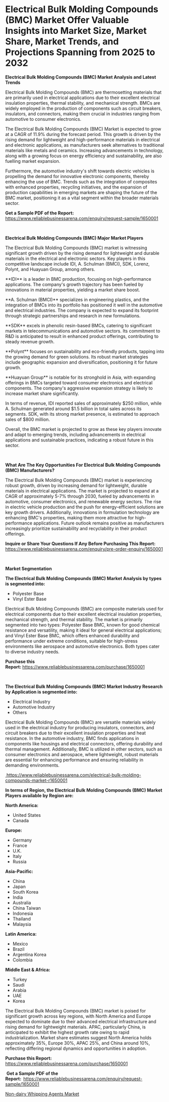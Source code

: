 <p><h1>Electrical Bulk Molding Compounds (BMC) Market Offer Valuable Insights into Market Size, Market Share, Market Trends, and Projections Spanning from 2025 to 2032</h1></p><p><strong>Electrical Bulk Molding Compounds (BMC) Market Analysis and Latest Trends</strong></p>
<p><p>Electrical Bulk Molding Compounds (BMC) are thermosetting materials that are primarily used in electrical applications due to their excellent electrical insulation properties, thermal stability, and mechanical strength. BMCs are widely employed in the production of components such as circuit breakers, insulators, and connectors, making them crucial in industries ranging from automotive to consumer electronics.</p><p>The Electrical Bulk Molding Compounds (BMC) Market is expected to grow at a CAGR of 11.9% during the forecast period. This growth is driven by the rising demand for lightweight and high-performance materials in electrical and electronic applications, as manufacturers seek alternatives to traditional materials like metals and ceramics. Increasing advancements in technology, along with a growing focus on energy efficiency and sustainability, are also fuelling market expansion. </p><p>Furthermore, the automotive industry's shift towards electric vehicles is propelling the demand for innovative electronic components, thereby enhancing the use of BMC. Trends such as the integration of composites with enhanced properties, recycling initiatives, and the expansion of production capabilities in emerging markets are shaping the future of the BMC market, positioning it as a vital segment within the broader materials sector.</p></p>
<p><strong>Get a Sample PDF of the Report:&nbsp;</strong> <a href="https://www.reliablebusinessarena.com/enquiry/request-sample/1650001?utm_campaign=2515&utm_medium=2&utm_source=Github&utm_content=ia&utm_term=24032025&utm_id=electrical-bulk-molding-compounds-bmc">https://www.reliablebusinessarena.com/enquiry/request-sample/1650001</a></p>
<p>&nbsp;</p>
<p><strong>Electrical Bulk Molding Compounds (BMC) Major Market Players</strong></p>
<p><p>The Electrical Bulk Molding Compounds (BMC) market is witnessing significant growth driven by the rising demand for lightweight and durable materials in the electrical and electronic sectors. Key players in this competitive landscape include IDI, A. Schulman (BMCI), SDK, Lorenz, Polynt, and Huayuan Group, among others.</p><p>**IDI** is a leader in BMC production, focusing on high-performance applications. The company's growth trajectory has been fueled by innovations in material properties, yielding a market share boost. </p><p>**A. Schulman (BMCI)** specializes in engineering plastics, and the integration of BMCs into its portfolio has positioned it well in the automotive and electrical industries. The company is expected to expand its footprint through strategic partnerships and research in new formulations.</p><p>**SDK** excels in phenolic resin-based BMCs, catering to significant markets in telecommunications and automotive sectors. Its commitment to R&D is anticipated to result in enhanced product offerings, contributing to steady revenue growth.</p><p>**Polynt** focuses on sustainability and eco-friendly products, tapping into the growing demand for green solutions. Its robust market strategies include geographic expansion and diversification, positioning it for future growth.</p><p>**Huayuan Group** is notable for its stronghold in Asia, with expanding offerings in BMCs targeted toward consumer electronics and electrical components. The company's aggressive expansion strategy is likely to increase market share significantly.</p><p>In terms of revenue, IDI reported sales of approximately $250 million, while A. Schulman generated around $1.5 billion in total sales across its segments. SDK, with its strong market presence, is estimated to approach sales of $800 million.</p><p>Overall, the BMC market is projected to grow as these key players innovate and adapt to emerging trends, including advancements in electrical applications and sustainable practices, indicating a robust future in this sector.</p></p>
<p>&nbsp;</p>
<p><strong>What Are The Key Opportunities For Electrical Bulk Molding Compounds (BMC) Manufacturers?</strong></p>
<p><p>The Electrical Bulk Molding Compounds (BMC) market is experiencing robust growth, driven by increasing demand for lightweight, durable materials in electrical applications. The market is projected to expand at a CAGR of approximately 5-7% through 2030, fueled by advancements in automotive, consumer electronics, and renewable energy sectors. The rise in electric vehicle production and the push for energy-efficient solutions are key growth drivers. Additionally, innovations in formulation technology are enhancing BMC's properties, making them more attractive for high-performance applications. Future outlook remains positive as manufacturers increasingly prioritize sustainability and recyclability in their product offerings.</p></p>
<p><strong>Inquire or Share Your Questions If Any Before Purchasing This Report:</strong> <a href="https://www.reliablebusinessarena.com/enquiry/pre-order-enquiry/1650001?utm_campaign=2515&utm_medium=2&utm_source=Github&utm_content=ia&utm_term=24032025&utm_id=electrical-bulk-molding-compounds-bmc">https://www.reliablebusinessarena.com/enquiry/pre-order-enquiry/1650001</a></p>
<p>&nbsp;</p>
<p><strong>Market Segmentation</strong></p>
<p><strong>The Electrical Bulk Molding Compounds (BMC) Market Analysis by types is segmented into:</strong></p>
<p><ul><li>Polyester Base</li><li>Vinyl Ester Base</li></ul></p>
<p><p>Electrical Bulk Molding Compounds (BMC) are composite materials used for electrical components due to their excellent electrical insulation properties, mechanical strength, and thermal stability. The market is primarily segmented into two types: Polyester Base BMC, known for good chemical resistance and versatility, making it ideal for general electrical applications; and Vinyl Ester Base BMC, which offers enhanced durability and performance under extreme conditions, suitable for high-stress environments like aerospace and automotive electronics. Both types cater to diverse industry needs.</p></p>
<p><strong>Purchase this Report:&nbsp;</strong><a href="https://www.reliablebusinessarena.com/purchase/1650001?utm_campaign=2515&utm_medium=2&utm_source=Github&utm_content=ia&utm_term=24032025&utm_id=electrical-bulk-molding-compounds-bmc">https://www.reliablebusinessarena.com/purchase/1650001</a></p>
<p>&nbsp;</p>
<p><strong>The Electrical Bulk Molding Compounds (BMC) Market Industry Research by Application is segmented into:</strong></p>
<p><ul><li>Electrical Industry</li><li>Automotive Industry</li><li>Others</li></ul></p>
<p><p>Electrical Bulk Molding Compounds (BMC) are versatile materials widely used in the electrical industry for producing insulators, connectors, and circuit breakers due to their excellent insulation properties and heat resistance. In the automotive industry, BMC finds applications in components like housings and electrical connectors, offering durability and thermal management. Additionally, BMC is utilized in other sectors, such as consumer electronics and aerospace, where lightweight, robust materials are essential for enhancing performance and ensuring reliability in demanding environments.</p></p>
<p><a href="https://www.reliablebusinessarena.com/electrical-bulk-molding-compounds-market-r1650001?utm_campaign=2515&utm_medium=2&utm_source=Github&utm_content=ia&utm_term=24032025&utm_id=electrical-bulk-molding-compounds-bmc">&nbsp;https://www.reliablebusinessarena.com/electrical-bulk-molding-compounds-market-r1650001</a></p>
<p><strong>In terms of Region, the Electrical Bulk Molding Compounds (BMC) Market Players available by Region are:</strong></p>
<p>
    <p> <strong> North America: </strong>
        <ul>
            <li>United States</li>
            <li>Canada</li>
        </ul>
        </p> 
    <p> <strong> Europe: </strong>
        <ul>
            <li>Germany</li>
            <li>France</li>
            <li>U.K.</li>
            <li>Italy</li>
            <li>Russia</li>
        </ul>
        </p> 
    <p> <strong> Asia-Pacific: </strong>
        <ul>
            <li>China</li>
            <li>Japan</li>
            <li>South Korea</li>
            <li>India</li>
            <li>Australia</li>
            <li>China Taiwan</li>
            <li>Indonesia</li>
            <li>Thailand</li>
            <li>Malaysia</li>
        </ul>
        </p> 
    <p> <strong> Latin America: </strong>
        <ul>
            <li>Mexico</li>
            <li>Brazil</li>
            <li>Argentina Korea</li>
            <li>Colombia</li>
        </ul>
        </p> 
    <p> <strong> Middle East & Africa: </strong>
        <ul>
            <li>Turkey</li>
            <li>Saudi</li>
            <li>Arabia</li>
            <li>UAE</li>
            <li>Korea</li>
        </ul>
    </p>
    </p>
<p><p>The Electrical Bulk Molding Compounds (BMC) market is poised for significant growth across key regions, with North America and Europe expected to dominate due to their advanced electrical infrastructure and rising demand for lightweight materials. APAC, particularly China, is anticipated to exhibit the highest growth rate owing to rapid industrialization. Market share estimates suggest North America holds approximately 35%, Europe 30%, APAC 25%, and China around 10%, reflecting differing regional dynamics and opportunities in adoption.</p></p>
<p><strong>Purchase this Report: </strong><a href="https://www.reliablebusinessarena.com/purchase/1650001?utm_campaign=2515&utm_medium=2&utm_source=Github&utm_content=ia&utm_term=24032025&utm_id=electrical-bulk-molding-compounds-bmc">https://www.reliablebusinessarena.com/purchase/1650001</a></p>
<p>&nbsp;<strong>Get a Sample PDF of the Report:&nbsp;&nbsp;</strong><a href="https://www.reliablebusinessarena.com/enquiry/request-sample/1650001?utm_campaign=2515&utm_medium=2&utm_source=Github&utm_content=ia&utm_term=24032025&utm_id=electrical-bulk-molding-compounds-bmc">https://www.reliablebusinessarena.com/enquiry/request-sample/1650001</a></p>
<p><strong></strong></p>
<p><p><a href="https://github.com/barnickclara79/Market-Research-Report-List-1/blob/main/non-dairy-whipping-agents-market.md?utm_campaign=2515&utm_medium=2&utm_source=Github&utm_content=ia&utm_term=24032025&utm_id=electrical-bulk-molding-compounds-bmc">Non-dairy Whipping Agents Market</a></p></p>